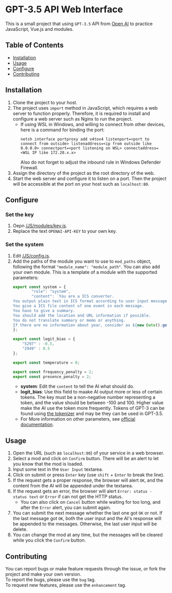 # GPT-3.5 API Web Interface
This is a small project that using `GPT-3.5` API from [Open AI](https://openai.com/) to practice JavaScript, Vue.js and modules.

## Table of Contents
   - [Installation](#Installation)
   - [Usage](#Usage)
   - [Configure](#Configure)
   - [Contributing](#Contributing)

## Installation
1. Clone the project to your host.
2. The project uses `import` method in JavaScript, which requires a web server to function properly. Therefore, it is required to install and configure a web server such as Nginx to run the project.
	- If using WSL in Windows, and willing to connect from other devices, here is a command for binding the port:
		```
		netsh interface portproxy add v4tov4 listenport=<port to connect from outside> listenaddress=<ip from outside like 0.0.0.0> connectport=<port listening on WSL> connectaddress=<WSL IP like 172.20.x.x>
		```
		Also do not forget to adjust the inbound rule in Windows Defender Firewall.
3. Assign the directory of the project as the root directory of the web.
4. Start the web server and configure it to listen on a port. Then the project will be accessible at the port on your host such as `localhost:80`.
	
## Configure

### Set the key
1. Oepn [/JS/modules/key.js](/JS/modules/key.js).
2. Replace the text `OPENAI-API-KEY` to your own key.
	
### Set the system
1. Edit [/JS/config.js](/JS/config.js).
2. Add the paths of the module you want to use to `mod_paths` object, following the format `"module_name": "module_path"`. You can also add your own module.
	This is a template of a module with the supported parameters:
	```JavaScript
	export const system = {
			"role": "system",
			"content": `You are a ICS converter.
	You output plain text in ICS format according to user input messages without other text.
	You give a ICS file content of one event in each message.
	You have to give a summary.
	You should add the location and URL information if possible.
	You do not translate summary or memo or anything.
	If there are no information about year, consider as ${new Date().getFullYear()}.`
	};

	export const logit_bias = {
		"5297" : -0.5,
		"2949" : 0.5
	};

	export const temperature = 0;

	export const frequency_penalty = 2;
	export const presence_penalty = 2;
	```
	- **system**: Edit the `content` to tell the AI what should do.
	- **logit_bias**: Use this field to maake AI output more or less of certain tokens. The key must be a non-negative number representing a token, and the value should be between -100 and 100. Higher value make the AI use the token more frequently. Tokens of GPT-3 can be found using [the tokenizer](https://platform.openai.com/tokenizer) and may be they can be used in GPT-3.5.
	- For More information on other parameters, see [official documentation](https://platform.openai.com/docs/api-reference/chat).

## Usage
1. Open the URL (such as `localhost:80`) of your service in a web browser.
2. Select a mod and click on `Confirm` button. There will be an alert to let you know that the mod is loaded.
3. Input some text in the `User Input` textarea.
4. Click on submit or press `Enter` key (use `shift` + `Enter` to break the line).
5. If the request gets a proper response, the browser will alert `OK`, and the content from the AI will be appended under the textarea.
6. If the request gets an error, the browser will alert `Error: status - status text` or `Error` if can not get the HTTP status.
	- You can also click on `Cancel` button while waiting for too long, and after the `Error` alert, you can submit again.
7. You can submit the next message whether the last one got `OK` or not. If the last message got `OK`, both the user input and the AI's response will be appended to the messages. Otherwise, the last user input will be delete.
8. You can change the mod at any time, but the messages will be cleared while you click the `Confirm` button.

## Contributing
You can report bugs or make feature requests through the issue, or fork the project and make your own version.  
To report the bugs, please use the `bug` tag.  
To request new features, please use the `enhancement` tag.

